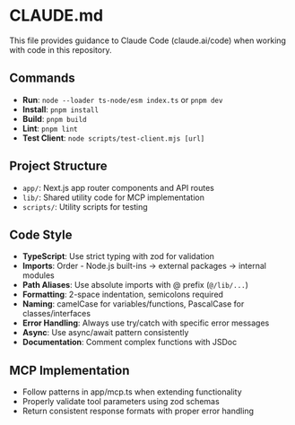 # CLAUDE.md

This file provides guidance to Claude Code (claude.ai/code) when working with code in this repository.

## Commands
- **Run**: `node --loader ts-node/esm index.ts` or `pnpm dev`
- **Install**: `pnpm install`
- **Build**: `pnpm build`
- **Lint**: `pnpm lint`
- **Test Client**: `node scripts/test-client.mjs [url]`

## Project Structure
- `app/`: Next.js app router components and API routes
- `lib/`: Shared utility code for MCP implementation
- `scripts/`: Utility scripts for testing

## Code Style
- **TypeScript**: Use strict typing with zod for validation
- **Imports**: Order - Node.js built-ins → external packages → internal modules
- **Path Aliases**: Use absolute imports with @ prefix (`@/lib/...`)
- **Formatting**: 2-space indentation, semicolons required
- **Naming**: camelCase for variables/functions, PascalCase for classes/interfaces
- **Error Handling**: Always use try/catch with specific error messages
- **Async**: Use async/await pattern consistently
- **Documentation**: Comment complex functions with JSDoc

## MCP Implementation
- Follow patterns in app/mcp.ts when extending functionality
- Properly validate tool parameters using zod schemas
- Return consistent response formats with proper error handling